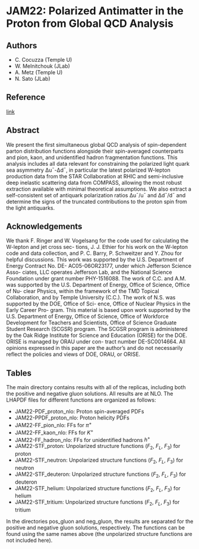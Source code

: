 # JAM22: Polarized Antimatter in the Proton from Global QCD Analysis 
## Authors

- C. Cocuzza (Temple U)
- W. Melnitchouk (JLab)
- A. Metz (Temple U)
- N. Sato (JLab)

## Reference

[link](https://inspirehep.net/literature/2029139)


## Abstract

We present the first simultaneous global QCD analysis of spin-dependent parton distribution functions alongside their spin-averaged counterparts and pion, kaon, and unidentified hadron fragmentation functions. This analysis includes all data relevant for constraining the polarized light quark sea asymmetry 
Δu¯-Δd¯, in particular the latest polarized W-lepton production data from the STAR Collaboration at RHIC and semi-inclusive deep inelastic scattering data from COMPASS, allowing the most robust extraction available with minimal theoretical assumptions. We also extract a self-consistent set of antiquark polarization ratios Δu¯/u¯ and Δd¯/d¯ and determine the signs of the truncated contributions to the proton spin from the light antiquarks.


## Acknowledgements

We thank F. Ringer and W. Vogelsang for the code used for calculating the W-lepton and jet cross sec- tions, J. J. Ethier for his work on the W-lepton code and data collection, and P. C. Barry, P. Schweitzer and Y. Zhou for helpful discussions. This work was supported by the U.S. Department of Energy Contract No. DE- AC05-06OR23177, under which Jefferson Science Asso- ciates, LLC operates Jefferson Lab, and the National Science Foundation under grant number PHY-1516088. The work of C.C. and A.M. was supported by the U.S. Department of Energy, Office of Science, Office of Nu- clear Physics, within the framework of the TMD Topical Collaboration, and by Temple University (C.C.). The work of N.S. was supported by the DOE, Office of Sci- ence, Office of Nuclear Physics in the Early Career Pro- gram. This material is based upon work supported by the U.S. Department of Energy, Office of Science, Office of Workforce Development for Teachers and Scientists, Office of Science Graduate Student Research (SCGSR) program. The SCGSR program is administered by the Oak Ridge Institute for Science and Education (ORISE) for the DOE. ORISE is managed by ORAU under con- tract number DE-SC0014664. All opinions expressed in this paper are the author’s and do not necessarily reflect the policies and views of DOE, ORAU, or ORISE.

## Tables
The main directory contains results with all of the replicas, including both the positive and negative gluon solutions.  All results are at NLO.  The LHAPDF files for different functions are organized as follows:
- JAM22-PDF_proton_nlo:  Proton spin-averaged PDFs
- JAM22-PPDF_proton_nlo: Proton helicity PDFs
- JAM22-FF_pion_nlo:   FFs for $\pi^+$
- JAM22-FF_kaon_nlo:   FFs for $K^+$
- JAM22-FF_hadron_nlo: FFs for unidentified hadrons $h^+$
- JAM22-STF_proton:   Unpolarized structure functions ($F_2$, $F_L$, $F_3$) for proton
- JAM22-STF_neutron:  Unpolarized structure functions ($F_2$, $F_L$, $F_3$) for neutron
- JAM22-STF_deuteron: Unpolarized structure functions ($F_2$, $F_L$, $F_3$) for deuteron
- JAM22-STF_helium:   Unpolarized structure functions ($F_2$, $F_L$, $F_3$) for helium
- JAM22-STF_tritium:  Unpolarized structure functions ($F_2$, $F_L$, $F_3$) for tritium

In the directories pos_gluon and neg_gluon, the results are separated for the positive and negative gluon solutions, respectively.  The functions can be found using the same names above (the unpolarized structure functions are not included here).



